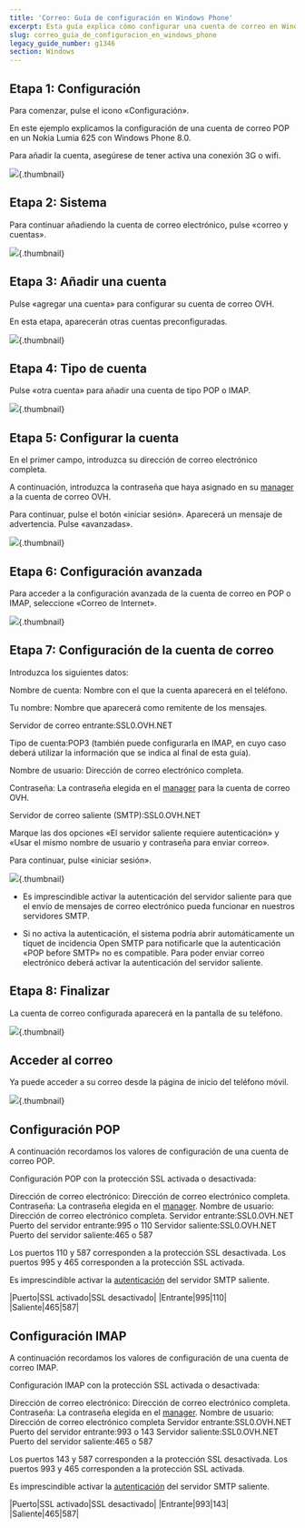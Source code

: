 ```yaml
---
title: 'Correo: Guía de configuración en Windows Phone'
excerpt: Esta guía explica cómo configurar una cuenta de correo en Windows Phone.
slug: correo_guia_de_configuracion_en_windows_phone
legacy_guide_number: g1346
section: Windows
---
```



## Etapa 1: Configuración
Para comenzar, pulse el icono «Configuración».

En este ejemplo explicamos la configuración de una cuenta de correo POP en un Nokia Lumia 625 con Windows Phone 8.0.

Para añadir la cuenta, asegúrese de tener activa una conexión 3G o wifi.

![](images/img_1501.jpg){.thumbnail}


## Etapa 2: Sistema
Para continuar añadiendo la cuenta de correo electrónico, pulse «correo y cuentas».

![](images/img_1502.jpg){.thumbnail}


## Etapa 3: Añadir una cuenta
Pulse «agregar una cuenta» para configurar su cuenta de correo OVH.

En esta etapa, aparecerán otras cuentas preconfiguradas.

![](images/img_1503.jpg){.thumbnail}


## Etapa 4: Tipo de cuenta
Pulse «otra cuenta» para añadir una cuenta de tipo POP o IMAP.

![](images/img_1504.jpg){.thumbnail}


## Etapa 5: Configurar la cuenta
En el primer campo, introduzca su dirección de correo electrónico completa.

A continuación, introduzca la contraseña que haya asignado en su [manager](https://www.ovh.com/auth/?action=gotomanager) a la cuenta de correo OVH.

Para continuar, pulse el botón «iniciar sesión». Aparecerá un mensaje de advertencia. Pulse «avanzadas».

![](images/img_1505.jpg){.thumbnail}


## Etapa 6: Configuración avanzada
Para acceder a la configuración avanzada de la cuenta de correo en POP o IMAP, seleccione «Correo de Internet».

![](images/img_1506.jpg){.thumbnail}


## Etapa 7: Configuración de la cuenta de correo
Introduzca los siguientes datos:

Nombre de cuenta: Nombre con el que la cuenta aparecerá en el teléfono.

Tu nombre: Nombre que aparecerá como remitente de los mensajes.

Servidor de correo entrante:SSL0.OVH.NET

Tipo de cuenta:POP3 (también puede configurarla en IMAP, en cuyo caso deberá utilizar la información que se indica al final de esta guía).

Nombre de usuario: Dirección de correo electrónico completa.

Contraseña: La contraseña elegida en el [manager](https://www.ovh.com/auth/?action=gotomanager) para la cuenta de correo OVH.

Servidor de correo saliente (SMTP):SSL0.OVH.NET

Marque las dos opciones «El servidor saliente requiere autenticación» y «Usar el mismo nombre de usuario y contraseña para enviar correo».

Para continuar, pulse «iniciar sesión».

![](images/img_2401.jpg){.thumbnail}

- Es imprescindible activar la autenticación del servidor saliente para que el envío de mensajes de correo electrónico pueda funcionar en nuestros servidores SMTP.

- Si no activa la autenticación, el sistema podría abrir automáticamente un tíquet de incidencia Open SMTP para notificarle que la autenticación «POP before SMTP» no es compatible. Para poder enviar correo electrónico deberá activar la autenticación del servidor saliente.




## Etapa 8: Finalizar
La cuenta de correo configurada aparecerá en la pantalla de su teléfono.

![](images/img_1508.jpg){.thumbnail}


## Acceder al correo
Ya puede acceder a su correo desde la página de inicio del teléfono móvil.

![](images/img_1509.jpg){.thumbnail}


## Configuración POP
A continuación recordamos los valores de configuración de una cuenta de correo POP.

Configuración POP con la protección SSL activada o desactivada:

Dirección de correo electrónico: Dirección de correo electrónico completa.
Contraseña: La contraseña elegida en el [manager](https://www.ovh.com/auth/?action=gotomanager).
Nombre de usuario: Dirección de correo electrónico completa.
Servidor entrante:SSL0.OVH.NET
Puerto del servidor entrante:995 o 110
Servidor saliente:SSL0.OVH.NET
Puerto del servidor saliente:465 o 587

Los puertos 110 y 587 corresponden a la protección SSL desactivada.
Los puertos 995 y 465 corresponden a la protección SSL activada.

Es imprescindible activar la [autenticación](#configuration_du_compte_e-mail_mutualise_sous_windows_phone_8_partie_7_parametres_du_compte_e-mail) del servidor SMTP saliente.

|Puerto|SSL activado|SSL desactivado|
|Entrante|995|110|
|Saliente|465|587|




## Configuración IMAP
A continuación recordamos los valores de configuración de una cuenta de correo IMAP.

Configuración IMAP con la protección SSL activada o desactivada:

Dirección de correo electrónico: Dirección de correo electrónico completa.
Contraseña: La contraseña elegida en el [manager](https://www.ovh.com/auth/?action=gotomanager).
Nombre de usuario: Dirección de correo electrónico completa
Servidor entrante:SSL0.OVH.NET
Puerto del servidor entrante:993 o 143
Servidor saliente:SSL0.OVH.NET
Puerto del servidor saliente:465 o 587

Los puertos 143 y 587 corresponden a la protección SSL desactivada.
Los puertos 993 y 465 corresponden a la protección SSL activada.

Es imprescindible activar la [autenticación](#configuration_du_compte_e-mail_mutualise_sous_windows_phone_8_partie_7_parametres_du_compte_e-mail) del servidor SMTP saliente.

|Puerto|SSL activado|SSL desactivado|
|Entrante|993|143|
|Saliente|465|587|




